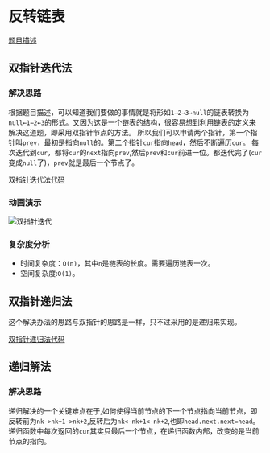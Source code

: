 # 反转链表
[题目描述](https://leetcode-cn.com/problems/reverse-linked-list/)
## 双指针迭代法
### 解决思路
根据题目描述，可以知道我们要做的事情就是将形如`1→2→3→null`的链表转换为`null←1←2←3`的形式。又因为这是一个链表的结构，很容易想到利用链表的定义来解决这道题，即采用双指针节点的方法。
所以我们可以申请两个指针，第一个指针叫`prev`，最初是指向`null`的。第二个指针`cur`指向`head`，然后不断遍历`cur`。
每次迭代到`cur`，都将`cur`的`next`指向`prev`,然后`prev`和`cur`前进一位。都迭代完了(`cur`变成`null`了)，`prev`就是最后一个节点了。

[双指针迭代法代码](https://github.com/zhuyu126/Leetcode-Ex/blob/master/Leetcode-206/code/Solution3.java)
### 动画演示
![双指针迭代](http://image.crystallee.top/反转链表-双指针迭代解法.gif)
### 复杂度分析
- 时间复杂度：`O(n)`，其中`n`是链表的长度。需要遍历链表一次。
- 空间复杂度:`O(1)`。

## 双指针递归法
这个解决办法的思路与双指针的思路是一样，只不过采用的是递归来实现。

[双指针递归法代码](https://github.com/zhuyu126/Leetcode-Ex/blob/master/Leetcode-206/code/Solution1.java)

## 递归解法
### 解决思路
递归解决的一个关键难点在于,如何使得当前节点的下一个节点指向当前节点，即反转前为`nk->nk+1->nk+2`,反转后为`nk<-nk+1<-nk+2`,也即`head.next.next=head`。
递归函数中每次返回的`cur`其实只最后一个节点，在递归函数内部，改变的是当前节点的指向。